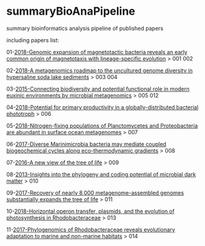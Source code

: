# summaryBioAnaPipeline
summary bioinformatics analysis pipeline of published papers

including papers list:

01-[2018-Genomic expansion of magnetotactic bacteria reveals an early common origin of magnetotaxis with lineage-specific evolution](https://www.nature.com/articles/s41396-018-0098-9) > 001 002

02-[2018-A metagenomics roadmap to the uncultured genome diversity in hypersaline soda lake sediments](https://microbiomejournal.biomedcentral.com/articles/10.1186/s40168-018-0548-7) > 003 004

03-[2015-Connecting biodiversity and potential functional role in modern euxinic environments by microbial metagenomics](https://www.nature.com/articles/ismej2014254) > 005 012

04-[2018-Potential for primary productivity in a globally-distributed bacterial phototroph](https://www.ncbi.nlm.nih.gov/pmc/articles/PMC6018677/#CR12) > 006

05-[2018-Nitrogen-fixing populations of Planctomycetes and Proteobacteria are abundant in surface ocean metagenomes](https://www.nature.com/articles/s41564-018-0176-9) > 007

06-[2017-Diverse Marinimicrobia bacteria may mediate coupled biogeochemical cycles along eco-thermodynamic gradients](https://www.nature.com/articles/s41467-017-01376-9) > 008

07-[2016-A new view of the tree of life](https://www.nature.com/articles/nmicrobiol201648) > 009

08-[2013-Insights into the phylogeny and coding potential of microbial dark matter](https://www.nature.com/articles/nature12352) > 010

09-[2017-Recovery of nearly 8,000 metagenome-assembled genomes substantially expands the tree of life](https://www.nature.com/articles/s41564-017-0012-7) > 011

10-[2018-Horizontal operon transfer, plasmids, and the evolution of photosynthesis in Rhodobacteraceae](https://www.nature.com/articles/s41396-018-0150-9#ref-CR28) > 013

11-[2017-Phylogenomics of Rhodobacteraceae reveals evolutionary adaptation to marine and non-marine habitats](https://www.nature.com/articles/ismej2016198#ref40) > 014


